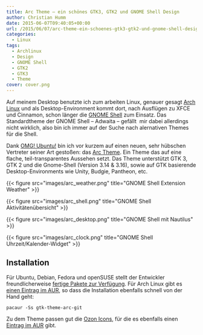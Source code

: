 ```yaml
---
title: Arc Theme – ein schönes GTK3, GTK2 und GNOME Shell Design
author: Christian Humm
date: 2015-06-07T09:40:05+00:00
url: /2015/06/07/arc-theme-ein-schoenes-gtk3-gtk2-und-gnome-shell-design/
categories:
  - Linux
tags:
  - Archlinux
  - Design
  - GNOME Shell
  - GTK2
  - GTK3
  - Theme
cover: cover.png
---
```


Auf meinem Desktop benutzte ich zum arbeiten Linux, genauer gesagt <a href="https://www.archlinux.org">Arch Linux</a> und als Desktop-Environment kommt dort, nach Ausflügen zu XFCE und Cinnamon, schon länger die <a href="https://wiki.gnome.org/Projects/GnomeShell">GNOME Shell</a> zum Einsatz. Das Standardtheme der GNOME Shell &#8211; Adwaita &#8211; gefällt  mir dabei allerdings nicht wirklich, also bin ich immer auf der Suche nach alernativen Themes für die Shell.

<!--more-->

Dank <a href="http://www.omgubuntu.co.uk/2015/06/arc-gtk-theme">OMG! Ubuntu!</a> bin ich vor kurzem auf einen neuen, sehr hübschen Vertreter seiner Art gestoßen: das <a href="https://github.com/horst3180/Arc-theme">Arc Theme</a>. Ein Theme das auf eine flache, teil-transparentes Aussehen setzt. Das Theme unterstützt GTK 3, GTK 2 und die Gnome-Shell (Version 3.14 & 3.16), sowie auf GTK basierende Desktop-Environments wie Unity, Budgie, Pantheon, etc.

{{< figure src="images/arc_weather.png" title="GNOME Shell Extension Weather" >}}

{{< figure src="images/arc_shell.png" title="GNOME Shell Aktivitätenübersicht" >}}

{{< figure src="images/arc_desktop.png" title="GNOME Shell mit Nautilus" >}}

{{< figure src="images/arc_clock.png" title="GNOME Shell Uhrzeit/Kalender-Widget" >}}

## Installation

Für Ubuntu, Debian, Fedora und openSUSE stellt der Entwickler freundlicherweise [fertige Pakete zur Verfügung][1]. Für Arch Linux gibt es [einen Eintrag im AUR][2], so dass die Installation ebenfalls schnell von der Hand geht:

```
pacaur -Ss gtk-theme-arc-git
```

Zu dem Theme passen gut die [Ozon Icons][3], für die es ebenfalls einen [Eintrag im AUR][4] gibt.

 [1]: http://software.opensuse.org/download.html?project=home%3AHorst3180&package=arc-theme
 [2]: https://aur.archlinux.org/packages/gtk-theme-arc-git/
 [3]: https://github.com/ozonos/ozon-icon-theme
 [4]: https://aur.archlinux.org/packages/ozon-icon-theme-git/
